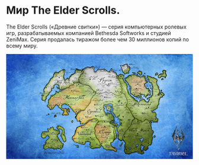 # Мир The Elder Scrolls.

The Elder Scrolls («Древние свитки») — серия компьютерных ролевых игр, разрабатываемых компанией Bethesda Softworks и студией ZeniMax. Серия продалась тиражом более чем 30 миллионов копий по всему миру.

![](./images/1_06-the-elder-scrolls.jpg)
